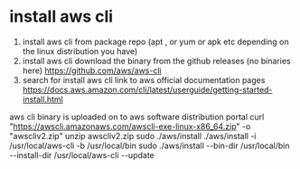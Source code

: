 # install aws cli

1. install aws cli from package repo (apt , or yum or apk etc depending on the linux distribution you have)
2. install aws cli download the binary from the github releases (no binaries here)
https://github.com/aws/aws-cli
3. search for install aws cli
   link to aws official documentation pages
   https://docs.aws.amazon.com/cli/latest/userguide/getting-started-install.html

  aws cli binary is uploaded on to aws software distribution portal
  curl "https://awscli.amazonaws.com/awscli-exe-linux-x86_64.zip" -o "awscliv2.zip"
  unzip awscliv2.zip
  sudo ./aws/install
  ./aws/install -i /usr/local/aws-cli -b /usr/local/bin
  sudo ./aws/install --bin-dir /usr/local/bin --install-dir /usr/local/aws-cli --update

